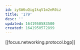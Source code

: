 ```yaml
---
id: iySW6uQig1kqV1m2eR0iz
title: '179'
desc: ''
updated: 1641950583500
created: 1641950572899
---
```


[[focus.networking.protocol.bgp]]
